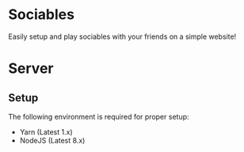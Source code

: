 # Sociables
Easily setup and play sociables with your friends on a simple website!

# Server
## Setup
The following environment is required for proper setup:
* Yarn (Latest 1.x)
* NodeJS (Latest 8.x)
